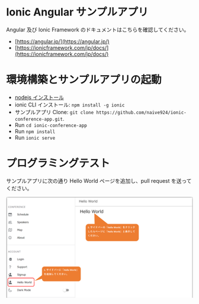 # Ionic Angular サンプルアプリ

Angular 及び Ionic Framework のドキュメントはこちらを確認してください。 
* [https://angular.jp/](https://angular.jp/)
* [https://ionicframework.com/jp/docs/](https://ionicframework.com/jp/docs/)



# 環境構築とサンプルアプリの起動

* [nodejs インストール](https://nodejs.org/)
* ionic CLI インストール: `npm install -g ionic`
* サンプルアプリ Clone: `git clone https://github.com/naive924/ionic-conference-app.git`.
* Run `cd ionic-conference-app`
* Run `npm install`
* Run `ionic serve`


# プログラミングテスト
サンプルアプリに次の通り Hello World ページを追加し、pull request を送ってください。

![hello-world](/resources/screenshots/hello-world.png) 
